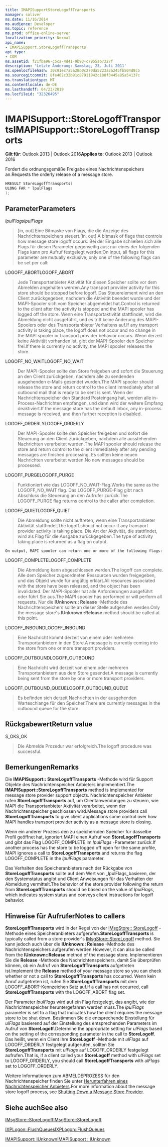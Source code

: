 ```yaml
---
title: IMAPISupportStoreLogoffTransports
manager: soliver
ms.date: 11/16/2014
ms.audience: Developer
ms.topic: reference
ms.prod: office-online-server
localization_priority: Normal
api_name:
- IMAPISupport.StoreLogoffTransports
api_type:
- COM
ms.assetid: f21fba96-c5ca-4d41-9b93-c7955ab7327f
description: 'Letzte Änderung: Samstag, 23. Juli 2011'
ms.openlocfilehash: 30c91ec7a5a28b0c270da5223a2a245fb504d8c5
ms.sourcegitcommit: 8fe462c32b91c87911942c188f3445e85a54137c
ms.translationtype: MT
ms.contentlocale: de-DE
ms.lasthandoff: 04/23/2019
ms.locfileid: "32326495"
---
```

# <a name="imapisupportstorelogofftransports"></a><span data-ttu-id="cd624-103">IMAPISupport::StoreLogoffTransports</span><span class="sxs-lookup"><span data-stu-id="cd624-103">IMAPISupport::StoreLogoffTransports</span></span>

  
  
<span data-ttu-id="cd624-104">**Gilt für**: Outlook 2013 | Outlook 2016</span><span class="sxs-lookup"><span data-stu-id="cd624-104">**Applies to**: Outlook 2013 | Outlook 2016</span></span> 
  
<span data-ttu-id="cd624-105">Fordert die ordnungsgemäße Freigabe eines Nachrichtenspeichers an.</span><span class="sxs-lookup"><span data-stu-id="cd624-105">Requests the orderly release of a message store.</span></span>
  
```cpp
HRESULT StoreLogoffTransports(
ULONG FAR * lpulFlags
);
```

## <a name="parameters"></a><span data-ttu-id="cd624-106">Parameter</span><span class="sxs-lookup"><span data-stu-id="cd624-106">Parameters</span></span>

 <span data-ttu-id="cd624-107">_lpulFlags_</span><span class="sxs-lookup"><span data-stu-id="cd624-107">_lpulFlags_</span></span>
  
> <span data-ttu-id="cd624-108">[in, out] Eine Bitmaske von Flags, die die Anzeige des Nachrichtenspeichers steuert.</span><span class="sxs-lookup"><span data-stu-id="cd624-108">[in, out] A bitmask of flags that controls how message store logoff occurs.</span></span> <span data-ttu-id="cd624-109">Bei der Eingabe schließen sich alle Flags für diesen Parameter gegenseitig aus; nur eines der folgenden Flags kann pro Aufruf festgelegt werden:</span><span class="sxs-lookup"><span data-stu-id="cd624-109">On input, all flags for this parameter are mutually exclusive; only one of the following flags can be set per call:</span></span>
    
<span data-ttu-id="cd624-110">LOGOFF_ABORT</span><span class="sxs-lookup"><span data-stu-id="cd624-110">LOGOFF_ABORT</span></span> 
  
> <span data-ttu-id="cd624-111">Jede Transportanbieter Aktivität für diesen Speicher sollte vor dem Abmelden angehalten werden.</span><span class="sxs-lookup"><span data-stu-id="cd624-111">Any transport provider activity for this store should be stopped before logoff.</span></span> <span data-ttu-id="cd624-112">Das Steuerelement wird an den Client zurückgegeben, nachdem die Aktivität beendet wurde und der MAPI-Spooler sich vom Speicher abgemeldet hat.</span><span class="sxs-lookup"><span data-stu-id="cd624-112">Control is returned to the client after the activity is stopped and the MAPI spooler has logged off the store.</span></span> <span data-ttu-id="cd624-113">Wenn eine Transportaktivität stattfindet, wird die Abmeldung nicht ausgeführt, und es tritt keine Änderung des MAPI-Spoolers oder des Transportanbieter Verhaltens auf.</span><span class="sxs-lookup"><span data-stu-id="cd624-113">If any transport activity is taking place, the logoff does not occur and no change in the MAPI spooler or transport provider behavior occurs.</span></span> <span data-ttu-id="cd624-114">Wenn derzeit keine Aktivität vorhanden ist, gibt der MAPI-Spooler den Speicher frei.</span><span class="sxs-lookup"><span data-stu-id="cd624-114">If there is currently no activity, the MAPI spooler releases the store.</span></span> 
    
<span data-ttu-id="cd624-115">LOGOFF_NO_WAIT</span><span class="sxs-lookup"><span data-stu-id="cd624-115">LOGOFF_NO_WAIT</span></span> 
  
> <span data-ttu-id="cd624-116">Der MAPI-Spooler sollte den Store freigeben und sofort die Steuerung an den Client zurückgeben, nachdem alle zu sendenden ausgehenden e-Mails gesendet wurden.</span><span class="sxs-lookup"><span data-stu-id="cd624-116">The MAPI spooler should release the store and return control to the client immediately after all outbound mail that is ready to be sent is sent.</span></span> <span data-ttu-id="cd624-117">Wenn der Nachrichtenspeicher den Standard Posteingang hat, werden alle in-Process-Nachrichten empfangen, und dann wird der weitere Empfang deaktiviert.</span><span class="sxs-lookup"><span data-stu-id="cd624-117">If the message store has the default Inbox, any in-process message is received, and then further reception is disabled.</span></span> 
    
<span data-ttu-id="cd624-118">LOGOFF_ORDERLY</span><span class="sxs-lookup"><span data-stu-id="cd624-118">LOGOFF_ORDERLY</span></span> 
  
> <span data-ttu-id="cd624-119">Der MAPI-Spooler sollte den Speicher freigeben und sofort die Steuerung an den Client zurückgeben, nachdem alle ausstehenden Nachrichten verarbeitet wurden.</span><span class="sxs-lookup"><span data-stu-id="cd624-119">The MAPI spooler should release the store and return control to the client immediately after any pending messages are finished processing.</span></span> <span data-ttu-id="cd624-120">Es sollten keine neuen Nachrichten verarbeitet werden.</span><span class="sxs-lookup"><span data-stu-id="cd624-120">No new messages should be processed.</span></span> 
    
<span data-ttu-id="cd624-121">LOGOFF_PURGE</span><span class="sxs-lookup"><span data-stu-id="cd624-121">LOGOFF_PURGE</span></span> 
  
> <span data-ttu-id="cd624-122">Funktioniert wie das LOGOFF_NO_WAIT-Flag.</span><span class="sxs-lookup"><span data-stu-id="cd624-122">Works the same as the LOGOFF_NO_WAIT flag.</span></span> <span data-ttu-id="cd624-123">Das LOGOFF_PURGE-Flag gibt nach Abschluss die Steuerung an den Aufrufer zurück.</span><span class="sxs-lookup"><span data-stu-id="cd624-123">The LOGOFF_PURGE flag returns control to the caller after completion.</span></span> 
    
<span data-ttu-id="cd624-124">LOGOFF_QUIET</span><span class="sxs-lookup"><span data-stu-id="cd624-124">LOGOFF_QUIET</span></span> 
  
> <span data-ttu-id="cd624-125">Die Abmeldung sollte nicht auftreten, wenn eine Transportanbieter Aktivität stattfindet.</span><span class="sxs-lookup"><span data-stu-id="cd624-125">The logoff should not occur if any transport provider activity is taking place.</span></span> <span data-ttu-id="cd624-126">Die Art der Aktivität, die stattfindet, wird als Flag für die Ausgabe zurückgegeben.</span><span class="sxs-lookup"><span data-stu-id="cd624-126">The type of activity taking place is returned as a flag on output.</span></span>
    
    On output, MAPI spooler can return one or more of the following flags:
    
<span data-ttu-id="cd624-127">LOGOFF_COMPLETE</span><span class="sxs-lookup"><span data-stu-id="cd624-127">LOGOFF_COMPLETE</span></span> 
  
> <span data-ttu-id="cd624-128">Die Abmeldung kann abgeschlossen werden.</span><span class="sxs-lookup"><span data-stu-id="cd624-128">The logoff can complete.</span></span> <span data-ttu-id="cd624-129">Alle dem Speicher zugeordneten Ressourcen wurden freigegeben, und das Objekt wurde für ungültig erklärt.</span><span class="sxs-lookup"><span data-stu-id="cd624-129">All resources associated with the store have been released, and the object has been invalidated.</span></span> <span data-ttu-id="cd624-130">Der MAPI-Spooler hat alle Anforderungen ausgeführt oder führt Sie aus.</span><span class="sxs-lookup"><span data-stu-id="cd624-130">The MAPI spooler has performed or will perform all requests.</span></span> <span data-ttu-id="cd624-131">Nur die **IUnknown:: Release** -Methode des Nachrichtenspeichers sollte an dieser Stelle aufgerufen werden.</span><span class="sxs-lookup"><span data-stu-id="cd624-131">Only the message store's **IUnknown::Release** method should be called at this point.</span></span> 
    
<span data-ttu-id="cd624-132">LOGOFF_INBOUND</span><span class="sxs-lookup"><span data-stu-id="cd624-132">LOGOFF_INBOUND</span></span> 
  
> <span data-ttu-id="cd624-133">Eine Nachricht kommt derzeit von einem oder mehreren Transportanbietern in den Store.</span><span class="sxs-lookup"><span data-stu-id="cd624-133">A message is currently coming into the store from one or more transport providers.</span></span> 
    
<span data-ttu-id="cd624-134">LOGOFF_OUTBOUND</span><span class="sxs-lookup"><span data-stu-id="cd624-134">LOGOFF_OUTBOUND</span></span> 
  
> <span data-ttu-id="cd624-135">Eine Nachricht wird derzeit von einem oder mehreren Transportanbietern aus dem Store gesendet.</span><span class="sxs-lookup"><span data-stu-id="cd624-135">A message is currently being sent from the store by one or more transport providers.</span></span> 
    
<span data-ttu-id="cd624-136">LOGOFF_OUTBOUND_QUEUE</span><span class="sxs-lookup"><span data-stu-id="cd624-136">LOGOFF_OUTBOUND_QUEUE</span></span> 
  
> <span data-ttu-id="cd624-137">Es befinden sich derzeit Nachrichten in der ausgehenden Warteschlange für den Speicher.</span><span class="sxs-lookup"><span data-stu-id="cd624-137">There are currently messages in the outbound queue for the store.</span></span>
    
## <a name="return-value"></a><span data-ttu-id="cd624-138">Rückgabewert</span><span class="sxs-lookup"><span data-stu-id="cd624-138">Return value</span></span>

<span data-ttu-id="cd624-139">S_OK</span><span class="sxs-lookup"><span data-stu-id="cd624-139">S_OK</span></span> 
  
> <span data-ttu-id="cd624-140">Die Abmelde Prozedur war erfolgreich.</span><span class="sxs-lookup"><span data-stu-id="cd624-140">The logoff procedure was successful.</span></span>
    
## <a name="remarks"></a><span data-ttu-id="cd624-141">Bemerkungen</span><span class="sxs-lookup"><span data-stu-id="cd624-141">Remarks</span></span>

<span data-ttu-id="cd624-142">Die **IMAPISupport:: StoreLogoffTransports** -Methode wird für Support Objekte des Nachrichtenspeicher Anbieters implementiert.</span><span class="sxs-lookup"><span data-stu-id="cd624-142">The **IMAPISupport::StoreLogoffTransports** method is implemented for message store provider support objects.</span></span> <span data-ttu-id="cd624-143">Nachrichtenspeicher Anbieter rufen **StoreLogoffTransports** auf, um Clientanwendungen zu steuern, wie MAPI die Transportanbieter Aktivität verarbeitet, wenn der Nachrichtenspeicher geschlossen wird.</span><span class="sxs-lookup"><span data-stu-id="cd624-143">Message store providers call **StoreLogoffTransports** to give client applications some control over how MAPI handles transport provider activity as a message store is closing.</span></span> 
  
<span data-ttu-id="cd624-144">Wenn ein anderer Prozess den zu speichernden Speicher für dasselbe Profil geöffnet hat, ignoriert MAPI einen Aufruf von **StoreLogoffTransports** und gibt das Flag LOGOFF_COMPLETE im _lpulFlags_ -Parameter zurück.</span><span class="sxs-lookup"><span data-stu-id="cd624-144">If another process has the store to be logged off open for the same profile, MAPI ignores a call to **StoreLogoffTransports** and returns the flag LOGOFF_COMPLETE in the  _lpulFlags_ parameter.</span></span> 
  
<span data-ttu-id="cd624-145">Das Verhalten des Speicheranbieters nach der Rückgabe von **StoreLogoffTransports** sollte auf dem Wert von _lpulFlags_basieren, der den Systemstatus angibt und Client Anweisungen für das Verhalten der Abmeldung vermittelt.</span><span class="sxs-lookup"><span data-stu-id="cd624-145">The behavior of the store provider following the return from **StoreLogoffTransports** should be based on the value of  _lpulFlags_, which indicates system status and conveys client instructions for logoff behavior.</span></span> 
  
## <a name="notes-to-callers"></a><span data-ttu-id="cd624-146">Hinweise für Aufrufer</span><span class="sxs-lookup"><span data-stu-id="cd624-146">Notes to callers</span></span>

 <span data-ttu-id="cd624-147">**StoreLogoffTransports** wird in der Regel von der [IMsgStore:: StoreLogoff](imsgstore-storelogoff.md) -Methode eines Speicheranbieters aufgerufen.</span><span class="sxs-lookup"><span data-stu-id="cd624-147">**StoreLogoffTransports** is typically called from a store provider's [IMsgStore::StoreLogoff](imsgstore-storelogoff.md) method.</span></span> <span data-ttu-id="cd624-148">Sie kann jedoch auch über die **IUnknown:: Release** -Methode des Nachrichtenspeichers aufgerufen werden.</span><span class="sxs-lookup"><span data-stu-id="cd624-148">However, it can also be called from the **IUnknown::Release** method of the message store.</span></span> <span data-ttu-id="cd624-149">Implementieren Sie die **Release** -Methode des Nachrichtenspeichers, damit Sie überprüfen können, ob ein Aufruf von **StoreLogoffTransports** aufgetreten ist.</span><span class="sxs-lookup"><span data-stu-id="cd624-149">Implement the **Release** method of your message store so you can check whether or not a call to **StoreLogoffTransports** has occurred.</span></span> <span data-ttu-id="cd624-150">Wenn kein Anruf aufgetreten ist, rufen Sie **StoreLogoffTransports** mit dem LOGOFF_ABORT-Kennzeichen Satz auf.</span><span class="sxs-lookup"><span data-stu-id="cd624-150">If a call has not occurred, call **StoreLogoffTransports** with the LOGOFF_ABORT flag set.</span></span> 
  
<span data-ttu-id="cd624-151">Der Parameter _lpulFlags_ wird auf ein Flag festgelegt, das angibt, wie der Nachrichtenspeicher heruntergefahren werden muss.</span><span class="sxs-lookup"><span data-stu-id="cd624-151">The  _lpulFlags_ parameter is set to a flag that indicates how the client requires the message store to be shut down.</span></span> <span data-ttu-id="cd624-152">Bestimmen Sie die entsprechende Einstellung für _ulFlags_ basierend auf der Einstellung des entsprechenden Parameters im Aufruf von **StoreLogoff**.</span><span class="sxs-lookup"><span data-stu-id="cd624-152">Determine the appropriate setting for  _ulFlags_ based on the setting of the corresponding parameter in the call to **StoreLogoff**.</span></span> <span data-ttu-id="cd624-153">Das heißt, wenn ein Client Ihre **StoreLogoff** -Methode mit _ulFlags_ auf LOGOFF_ORDERLY festgelegt aufgerufen, sollten Sie **StoreLogoffTransports** mit _ulFlags_ auf LOGOFF_ORDERLY festgelegt aufrufen.</span><span class="sxs-lookup"><span data-stu-id="cd624-153">That is, if a client called your **StoreLogoff** method with  _ulFlags_ set to LOGOFF_ORDERLY, you should call **StoreLogoffTransports** with  _ulFlags_ set to LOGOFF_ORDERLY.</span></span> 
  
<span data-ttu-id="cd624-154">Weitere Informationen zum ABMELDEPROZESS für den Nachrichtenspeicher finden Sie unter [Herunterfahren eines Nachrichtenspeicher Anbieters](shutting-down-a-message-store-provider.md).</span><span class="sxs-lookup"><span data-stu-id="cd624-154">For more information about the message store logoff process, see [Shutting Down a Message Store Provider](shutting-down-a-message-store-provider.md).</span></span>
  
## <a name="see-also"></a><span data-ttu-id="cd624-155">Siehe auch</span><span class="sxs-lookup"><span data-stu-id="cd624-155">See also</span></span>



[<span data-ttu-id="cd624-156">IMsgStore::StoreLogoff</span><span class="sxs-lookup"><span data-stu-id="cd624-156">IMsgStore::StoreLogoff</span></span>](imsgstore-storelogoff.md)
  
[<span data-ttu-id="cd624-157">IXPLogon::FlushQueues</span><span class="sxs-lookup"><span data-stu-id="cd624-157">IXPLogon::FlushQueues</span></span>](ixplogon-flushqueues.md)
  
[<span data-ttu-id="cd624-158">IMAPISupport: IUnknown</span><span class="sxs-lookup"><span data-stu-id="cd624-158">IMAPISupport : IUnknown</span></span>](imapisupportiunknown.md)

